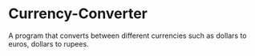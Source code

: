# Currency-Converter
A program that converts between different currencies such as dollars to euros, dollars to rupees.

